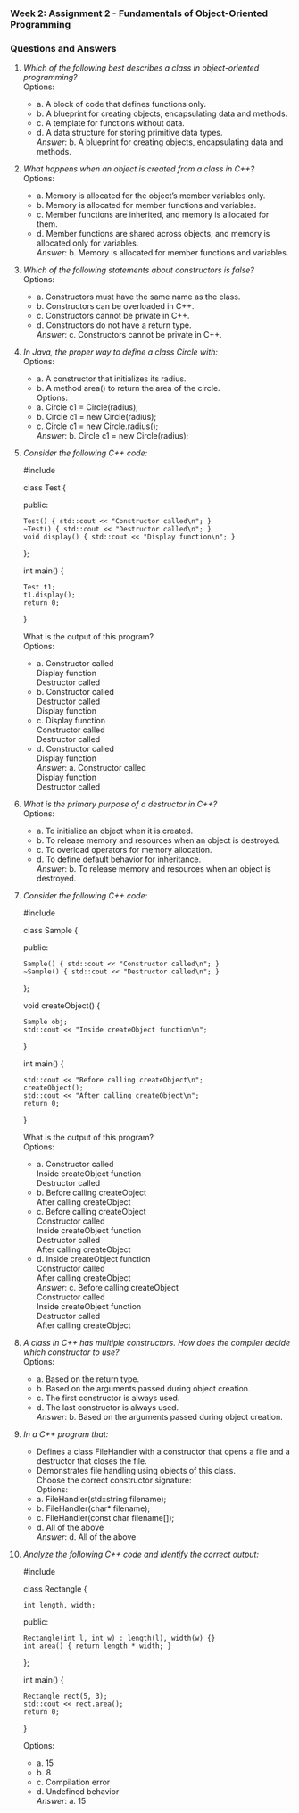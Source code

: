 ### Week 2: Assignment 2 - Fundamentals of Object-Oriented Programming  

### Questions and Answers  

1. *Which of the following best describes a class in object-oriented programming?*  
   Options:  
   - a. A block of code that defines functions only.  
   - b. A blueprint for creating objects, encapsulating data and methods.  
   - c. A template for functions without data.  
   - d. A data structure for storing primitive data types.  
   *Answer*: b. A blueprint for creating objects, encapsulating data and methods.  

2. *What happens when an object is created from a class in C++?*  
   Options:  
   - a. Memory is allocated for the object’s member variables only.  
   - b. Memory is allocated for member functions and variables.  
   - c. Member functions are inherited, and memory is allocated for them.  
   - d. Member functions are shared across objects, and memory is allocated only for variables.  
   *Answer*: b. Memory is allocated for member functions and variables.  

3. *Which of the following statements about constructors is false?*  
   Options:  
   - a. Constructors must have the same name as the class.  
   - b. Constructors can be overloaded in C++.  
   - c. Constructors cannot be private in C++.  
   - d. Constructors do not have a return type.  
   *Answer*: c. Constructors cannot be private in C++.  

4. *In Java, the proper way to define a class Circle with:*  
   Options:  
   - a. A constructor that initializes its radius.  
   - b. A method area() to return the area of the circle.  
   Options:  
   - a. Circle c1 = Circle(radius);  
   - b. Circle c1 = new Circle(radius);  
   - c. Circle c1 = new Circle.radius();  
   *Answer*: b. Circle c1 = new Circle(radius);  

5. *Consider the following C++ code:*  
   
   #include <iostream>
   
   class Test {
   
   public:
   
       Test() { std::cout << "Constructor called\n"; }
       ~Test() { std::cout << "Destructor called\n"; }
       void display() { std::cout << "Display function\n"; }
   };
   
   int main() {
   
       Test t1;
       t1.display();
       return 0;
   }
     
   What is the output of this program?  
   Options:  
   - a. Constructor called  
      Display function  
      Destructor called  
   - b. Constructor called  
      Destructor called  
      Display function  
   - c. Display function  
      Constructor called  
      Destructor called  
   - d. Constructor called  
      Display function  
   *Answer*: a. Constructor called  
               Display function  
               Destructor called  

6. *What is the primary purpose of a destructor in C++?*  
   Options:  
   - a. To initialize an object when it is created.  
   - b. To release memory and resources when an object is destroyed.  
   - c. To overload operators for memory allocation.  
   - d. To define default behavior for inheritance.  
   *Answer*: b. To release memory and resources when an object is destroyed.  

7. *Consider the following C++ code:*  
   
   #include <iostream>
   
   class Sample {
   
   public:
   
       Sample() { std::cout << "Constructor called\n"; }
       ~Sample() { std::cout << "Destructor called\n"; }
   
   };
   
   void createObject() {
   
       Sample obj;
       std::cout << "Inside createObject function\n";
   }
   
   int main() {
   
       std::cout << "Before calling createObject\n";
       createObject();
       std::cout << "After calling createObject\n";
       return 0;
   }
     
   What is the output of this program?  
   Options:  
   - a. Constructor called  
         Inside createObject function  
         Destructor called  
   - b. Before calling createObject  
         After calling createObject  
   - c. Before calling createObject  
         Constructor called  
         Inside createObject function  
         Destructor called  
         After calling createObject  
   - d. Inside createObject function  
         Constructor called  
         After calling createObject  
   *Answer*: c. Before calling createObject  
                  Constructor called  
                  Inside createObject function  
                  Destructor called  
                  After calling createObject  

8. *A class in C++ has multiple constructors. How does the compiler decide which constructor to use?*  
   Options:  
   - a. Based on the return type.  
   - b. Based on the arguments passed during object creation.  
   - c. The first constructor is always used.  
   - d. The last constructor is always used.  
   *Answer*: b. Based on the arguments passed during object creation.  

9. *In a C++ program that:*  
   - Defines a class FileHandler with a constructor that opens a file and a destructor that closes the file.  
   - Demonstrates file handling using objects of this class.  
   Choose the correct constructor signature:  
   Options:  
   - a. FileHandler(std::string filename);  
   - b. FileHandler(char* filename);  
   - c. FileHandler(const char filename[]);  
   - d. All of the above  
   *Answer*: d. All of the above  

10. *Analyze the following C++ code and identify the correct output:*  
    
    #include <iostream>
    
    class Rectangle {
    
        int length, width;
    
    public:
    
        Rectangle(int l, int w) : length(l), width(w) {}
        int area() { return length * width; }
    };
    
    int main() {
    
        Rectangle rect(5, 3);
        std::cout << rect.area();
        return 0;
    }
      
    Options:  
    - a. 15  
    - b. 8  
    - c. Compilation error  
    - d. Undefined behavior  
    *Answer*: a. 15
